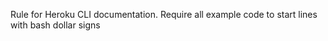 Rule for Heroku CLI documentation. Require all example code to start lines with bash dollar signs


